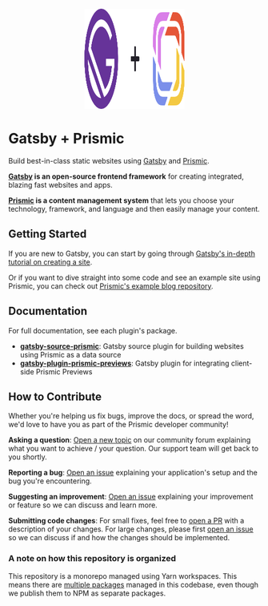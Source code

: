 <div align="center">
  <br/>
  <div>
    <img width="200" height="200" src="media/gatsby-plus-prismic.svg" alt="Gatsby + Prismic" />
  </div>
</div>

# Gatsby + Prismic

Build best-in-class static websites using [Gatsby][gatsby] and [Prismic][prismic].

**[Gatsby][gatsby] is an open-source frontend framework** for creating integrated, blazing fast websites and apps.

**[Prismic][prismic] is a content management system** that lets you choose your technology, framework, and language and then easily manage your content.

## Getting Started

If you are new to Gatsby, you can start by going through [Gatsby's in-depth tutorial on creating a site](https://www.gatsbyjs.com/tutorial/).

Or if you want to dive straight into some code and see an example site using Prismic, you can check out [Prismic's example blog repository](https://github.com/angeloashmore/gatsby-source-prismic-blog).

## Documentation

For full documentation, see each plugin's package.

- [**gatsby-source-prismic**](https://github.com/angeloashmore/gatsby-source-prismic/packages/gatsby-source-prismic): Gatsby source plugin for building websites using Prismic as a data source
- [**gatsby-plugin-prismic-previews**](https://github.com/angeloashmore/gatsby-source-prismic/packages/gatsby-plugin-prismic-previews): Gatsby plugin for integrating client-side Prismic Previews

## How to Contribute

Whether you're helping us fix bugs, improve the docs, or spread the word, we'd love to have you as part of the Prismic developer community!

**Asking a question**: [Open a new topic][forum-question] on our community forum explaining what you want to achieve / your question. Our support team will get back to you shortly.

**Reporting a bug**: [Open an issue][repo-bug-report] explaining your application's setup and the bug you're encountering.

**Suggesting an improvement**: [Open an issue][repo-feature-request] explaining your improvement or feature so we can discuss and learn more.

**Submitting code changes**: For small fixes, feel free to [open a PR][repo-pull-requests] with a description of your changes. For large changes, please first [open an issue][repo-feature-request] so we can discuss if and how the changes should be implemented.

### A note on how this repository is organized

This repository is a monorepo managed using Yarn workspaces. This means there are [multiple packages](https://github.com/angeloashmore/gatsby-source-prismic/packages) managed in this codebase, even though we publish them to NPM as separate packages.

<!-- Links -->

[gatsby]: https://gatsbyjs.com/
[prismic]: https://prismic.io/
[new-issue]: https://github.com/angeloashmore/gatsby-source-prismic/issues/new
[pull-requests]: https://github.com/angeloashmore/gatsby-source-prismic/pulls

<!-- TODO: Replace link with a more useful one if available -->

[forum-question]: https://community.prismic.io
[repo-bug-report]: https://github.com/angeloashmore/gatsby-source-prismic/issues/new?assignees=&labels=bug&template=bug_report.md&title=
[repo-feature-request]: https://github.com/angeloashmore/gatsby-source-prismic/issues/new?assignees=&labels=enhancement&template=feature_request.md&title=
[repo-pull-requests]: https://github.com/angeloashmore/gatsby-source-prismic/pulls
